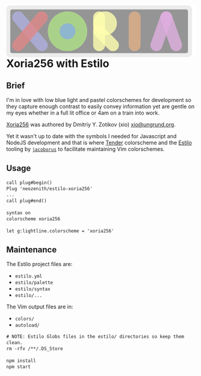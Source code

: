 <img
  align="right"
  alt="Xoria SVG Logo"
  src="https://raw.githubusercontent.com/neozenith/estilo-xoria256/master/logo.svg?sanitize=true"
/>

# Xoria256 with Estilo

## Brief


I'm in love with low blue light and pastel colorschemes for development so they 
capture enough contrast to easily convey information yet are gentle on my eyes
whether in a full lit office or 4am on a train into work.

[Xoria256](https://github.com/vim-scripts/xoria256.vim) was authored by 
Dmitriy Y. Zotikov (xio) <xio@ungrund.org>.

Yet it wasn't up to date with the symbols I needed for Javascript and NodeJS
development and that is where [Tender](https://github.com/jacoborus/tender.vim) 
colorscheme and the [Estilo](https://github.com/jacoborus/estilo) tooling
by [`jacoborus`](https://github.com/jacoborus) to facilitate maintaining Vim
colorschemes.

## Usage

```
call plug#begin()
Plug 'neozenith/estilo-xoria256'
...
call plug#end()

syntax on
colorscheme xoria256

let g:lightline.colorscheme = 'xoria256'
```

## Maintenance

The Estilo project files are:
 - `estilo.yml`
 - `estilo/palette`
 - `estilo/syntax`
 - `estilo/...`

The Vim output files are in:
 - `colors/`
 - `autoload/`

```
# NOTE: Estilo Globs files in the estilo/ directories so keep them clean.
rm -rfv /**/.DS_Store

npm install
npm start
```
